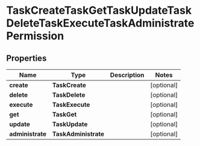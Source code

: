 

# TaskCreateTaskGetTaskUpdateTaskDeleteTaskExecuteTaskAdministratePermission


## Properties

Name | Type | Description | Notes
------------ | ------------- | ------------- | -------------
**create** | **TaskCreate** |  |  [optional]
**delete** | **TaskDelete** |  |  [optional]
**execute** | **TaskExecute** |  |  [optional]
**get** | **TaskGet** |  |  [optional]
**update** | **TaskUpdate** |  |  [optional]
**administrate** | **TaskAdministrate** |  |  [optional]



